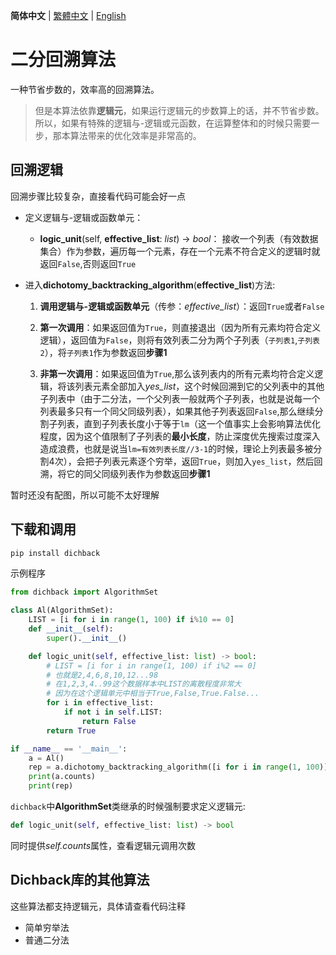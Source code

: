 **简体中文** | [繁體中文](README_TW.md) | [English](README_EN.md)


# 二分回溯算法
一种节省步数的，效率高的回溯算法。

> 但是本算法依靠**逻辑元**，如果运行逻辑元的步数算上的话，并不节省步数。所以，如果有特殊的逻辑与-逻辑或元函数，在运算整体和的时候只需要一步，那本算法带来的优化效率是非常高的。

## 回溯逻辑

回溯步骤比较复杂，直接看代码可能会好一点

- 定义逻辑与-逻辑或函数单元：

    - **logic_unit**(self, **effective_list**: *list*) -> *bool*： 接收一个列表（有效数据集合）作为参数，遍历每一个元素，存在一个元素不符合定义的逻辑时就返回`False`,否则返回`True`

- 进入**dichotomy_backtracking_algorithm**(**effective_list**)方法:

    1. **调用逻辑与-逻辑或函数单元**（传参：*effective_list*）：返回`True`或者`False`

    2. **第一次调用**：如果返回值为`True`，则直接退出（因为所有元素均符合定义逻辑），返回值为`False`，则将有效列表二分为两个子列表（`子列表1`,`子列表2`），将`子列表1`作为参数返回**步骤1**

    3. **非第一次调用**：如果返回值为`True`,那么该列表内的所有元素均符合定义逻辑，将该列表元素全部加入*yes_list*，这个时候回溯到它的父列表中的其他子列表中（由于二分法，一个父列表一般就两个子列表，也就是说每一个列表最多只有一个同父同级列表），如果其他子列表返回`False`,那么继续分割子列表，直到子列表长度小于等于`lm`（这一个值事实上会影响算法优化程度，因为这个值限制了子列表的**最小长度**，防止深度优先搜索过度深入造成浪费，也就是说当`lm=有效列表长度//3-1`的时候，理论上列表最多被分割4次），会把子列表元素逐个穷举，返回`True`，则加入`yes_list`，然后回溯，将它的同父同级列表作为参数返回**步骤1**

暂时还没有配图，所以可能不太好理解

## 下载和调用

```bash
pip install dichback
```

示例程序
```python
from dichback import AlgorithmSet

class Al(AlgorithmSet):
    LIST = [i for i in range(1, 100) if i%10 == 0]
    def __init__(self):
        super().__init__()

    def logic_unit(self, effective_list: list) -> bool:
        # LIST = [i for i in range(1, 100) if i%2 == 0]
        # 也就是2,4,6,8,10,12...98
        # 在1,2,3,4..99这个数据样本中LIST的离散程度非常大
        # 因为在这个逻辑单元中相当于True,False,True.False...
        for i in effective_list:
            if not i in self.LIST:
                return False
        return True

if __name__ == '__main__':
    a = Al()
    rep = a.dichotomy_backtracking_algorithm([i for i in range(1, 100)])
    print(a.counts)
    print(rep)
```

`dichback`中**AlgorithmSet**类继承的时候强制要求定义逻辑元:
```Python
def logic_unit(self, effective_list: list) -> bool
```

同时提供*self.counts*属性，查看逻辑元调用次数

## Dichback库的其他算法

这些算法都支持逻辑元，具体请查看代码注释

- 简单穷举法
- 普通二分法